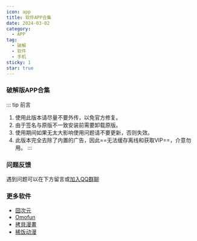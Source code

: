 ```yaml
---
icon: app
title: 软件APP合集
date: 2024-03-02
category:
  - APP
tag:
  - 破解
  - 软件
  - 手机
sticky: 1
star: true
---
```


<!-- more -->
### 破解版APP合集

::: tip 前言
1. 使用此版本请尽量不要外传，以免官方修复。
1. 由于签名与原版不一致安装前需要卸载原版。
1. 使用期间如果无太大影响使用问题请不要更新，否则失效。
1. 此版本完全去除了内置的广告，因此==无法缓存离线和获取VIP==，介意勿用。
:::

### 问题反馈
遇到问题可以在下方留言或[加入QQ群聊](//group.dengfenglai.cloud)
    
### 更多软件
- [囧次元](/acg/jocy.md)
- [Omofun](/acg/omofun.md)
- [拷貝漫畫](/acg/copy.md)
- [稀饭动漫](/acg/xifan.md)
